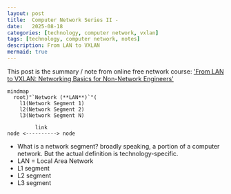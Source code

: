 ```yaml
---
layout: post
title:  Computer Network Series II - 
date:   2025-08-18
categories: [technology, computer network, vxlan]
tags: [technology, computer network, notes]
description: From LAN to VXLAN
mermaid: true
---
```


This post is the summary / note from online free network course: ['From LAN to VXLAN: Networking Basics for Non-Network Engineers'][lan-to-vxlan]


```mermaid
mindmap
  root)"`Network (**LAN**)`"(
    l1(Network Segment 1)
    l2(Network Segment 2)
    l3(Network Segment N)
```

```text
         link
node <----------> node
```

- What is a network segment? broadly speaking, a portion of a computer network. But the actual definition is technology-specific.
- LAN = Local Area Network
- L1 segment
- L2 segment
- L3 segment


[lan-to-vxlan]: https://labs.iximiuz.com/courses/computer-networking-fundamentals/from-lan-to-vxlan
